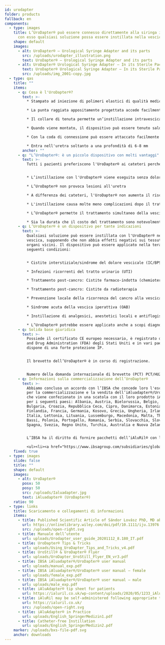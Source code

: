 ```yaml
---
id: urodapter
folder: products
fallback: en
components:
  - type: images
    title: L’UroDapter® può essere connesso direttamente alla siringa in modo che
      con esso qualsiasi soluzione possa essere instillata nella vescica.
    shape: default
    images:
      - alt: UroDapter® – Urological Syringe Adapter and its parts
        src: /uploads/urodapter_illustration.png
        text: UroDapter® – Urological Syringe Adapter and its parts
      - alt: UroDapter® Urological Syringe Adapter – In its Sterile Packaging
        text: UroDapter® Urological Syringe Adapter – In its Sterile Packaging
        src: /uploads/img_2001-copy.jpg
  - type: qas
    title: ""
    items:
      - q: Cosa è l'UroDapter®?
        text: >-
          * Stampato ad iniezione di polimeri elastici di qualità medica

          * La punta raggiata appositamente progettata accede facilmente all'orifizio uretrale esterno

          * Il collare di tenuta permette un’instillazione intravescicale senza perdite

          * Quando viene montato, il dispositivo può essere tenuto saldamente con la maniglia a coste.

          * Con la coda di connessione può essere attaccato facilmente a siringhe tipo Luer Slip e Luer Lock

          * Entra nell'uretra soltanto a una profondità di 6-8 mm
        anchor: ""
      - q: "L’UroDapter®: è un piccolo dispositivo con molti vantaggi"
        text: >-
          Tutti i pazienti preferiscono l'UroDapter® ai cateteri perché: 


          * L’instillazione con l'UroDapter® viene eseguita senza dolore

          * L’UroDapter® non provoca lesioni all'uretra

          * A differenza dei cateteri, l'UroDapter® non aumenta il rischio di infezioni nel tratto urinario

          * L'instillazione causa molte meno complicazioni dopo il trattamento 

          * L’UroDapter® permette il trattamento simultaneo della vescica e dell'uretra

          * Sia la durata che il costo del trattamento sono notevolmente inferiori.
      - q: L’UroDapter® è un dispositivo per tante indicazioni
        text: >-
          Qualsiasi soluzione può essere instillata con l'UroDapter® nella
          vescica, supponendo che non abbia effetti negativi sui tessuti o
          organi vicini. Il dispositivo può essere applicato nella terapia delle
          seguenti condizioni:


          * Cistite interstiziale/sindrome del dolore vescicale (IC/BPS)

          * Infezioni ricorrenti del tratto urinario (UTI)

          * Trattamento post-cancro: Cistite farmaco-indotta (chemioterapia)

          * Trattamento post-cancro: Cistite da radioterapia

          * Prevenzione locale della ricorrenza del cancro alla vescica (pazienti di sesso femminile)

          * Sindrome acuta della vescica iperattiva (OAB)

          * Instillazione di analgesici, anestetici locali e antiflogistici per qualsiasi indicazione

          * L’UroDapter® potrebbe essere applicato anche a scopi diagnostici, ad es. uretrografia retrograda, fistolografia
      - q: Solida base giuridica
        text: >-
          Possiede il certificato CE europeo necessario, è registrato dalla Food
          and Drug Administration (FDA) degli Stati Uniti e in vari paesi
          dispone di una forte protezione IP.


          Il brevetto dell’UroDapter® è in corso di registrazione. 


          Numero della domanda internazionale di brevetto (PCT) PCT/HU2016/000063
      - q: Informazioni sulla commercializzazione dell’UroDapter®
        text: >-
          Abbiamo concluso un accordo con l’IBSA che concede loro l'esclusiva
          per la commercializzazione e la vendita dell’iAluadapter®/UroDapter®,
          che viene confezionato in una scatola con il loro prodotto iAluRil®
          per i seguenti paesi: Albania, Austria, Bielorussia, Belgio, Bosnia,
          Bulgaria, Croazia, Repubblica Ceca, Cipro, Danimarca, Estonia,
          Finlandia, Francia, Germania, Kosovo, Grecia, Ungheria, Irlanda,
          Italia, Lettonia, Lituania, Lussemburgo, Macedonia, Malta, The Paesi
          Bassi, Polonia, Portogallo, Romania, Serbia, Slovacchia, Slovenia,
          Spagna, Svezia, Regno Unito, Turchia, Australia e Nuova Zelanda.


          L’IBSA ha il diritto di fornire pacchetti dell’iAluRil® con l’iAluadapter®/UroDapter® e/o l'adattatore come prodotto autonomo su base non esclusiva nei seguenti paesi:  Ucraina, Russia, Bahrein, Oman, Kuwait, Qatar, Arabia Saudita, Emirati Arabi Uniti, Egitto, Algeria, Giordania, Palestina, Libano, Iraq, Libia, Marocco, Tunisia, Israele, Iran, Corea del Sud, Indonesia, Cina, Singapore, Taiwan, Turkmenistan, Malesia, Colombia, Argentina, Barbados, Bolivia, Brasile, Cile, Costa Rica, Repubblica Dominicana, Ecuador, El Salvador, Guatemala, Honduras, Messico, Nicaragua, Panama, Paraguay, Perù, Venezuela, Nigeria, Kenya, Gabon e Ghana.

          <ul><li><a href="https://www.ibsagroup.com/subsidiaries/global-network.html" rel="noopener" target="_blank">IBSA Global Network</a></li></ul>
    fixed: true
  - type: images
    slide: false
    title: ""
    shape: default
    images:
      - alt: UroDapter®
        posx: 50
        posy: 50
        src: /uploads/Ialuadapter.jpg
        text: iAluadapter® (UroDapter®)
    ratio: 90
  - type: links
    title: Scaricamento e collegamenti di informazioni
    items:
      - title: Published Scientific Article of Sándor Lovász PhD, MD about UroDapter
        url: https://onlinelibrary.wiley.com/doi/pdf/10.1111/iju.13976
        src: /uploads/open-right.svg
      - title: Manuale dell’utente
        url: uploads/Urodapter_user_guide_20201112_8.180_IT.pdf
      - title: UroDapter® Tips & Tricks
        url: uploads/Using_UroDapter_Tips_and_Tricks_v4.pdf
      - title: UroStill® & UroDapter® Flyer
        url: uploads/UroDapter_UroStill_Flyer_EN_vr3.pdf
      - title: IBSA iAluadapter®/UroDapter® user manual
        url: uploads/manual_exp.pdf
      - title: IBSA iAluadapter®/UroDapter® user manual – female
        url: uploads/female_exp.pdf
      - title: IBSA iAluadapter®/UroDapter® user manual – male
        url: uploads/male_exp.pdf
      - title: iAluAdapter® tip sheet for patients
        url: https://ialuril.co.uk/wp-content/uploads/2020/05/1233_iAluradapterTipSheetPatients_St03.pdf
      - title: iAluRil may be self-administered following appropriate training
        url: https://ialuril.co.uk/
        src: /uploads/open-right.svg
      - title: iAluAdapter® in Practice
        url: uploads/English_SpringerMedizin1.pdf
      - title: Catheter-free Instillation
        url: uploads/English_SpringerMedizin2.pdf
    marker: /uploads/bxs-file-pdf.svg
    anchor: downloads
---
```

